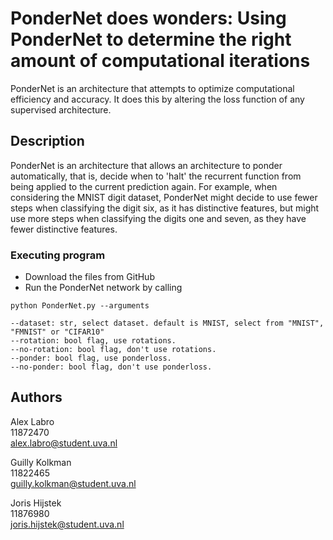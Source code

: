 # PonderNet does wonders: Using PonderNet to determine the right amount of computational iterations
PonderNet is an architecture that attempts to optimize computational efficiency and accuracy. It does this by altering the loss function of any supervised architecture.

## Description
PonderNet is an architecture that allows an architecture to ponder automatically, that is, decide when to 'halt' the recurrent function from being applied to the current prediction again.  For example, when considering the MNIST digit dataset, PonderNet might decide to use fewer steps when classifying the digit six, as it has distinctive features, but might use more steps when classifying the digits one and seven, as they have fewer distinctive features.

### Executing program

* Download the files from GitHub
* Run the PonderNet network by calling 
```
python PonderNet.py --arguments

--dataset: str, select dataset. default is MNIST, select from "MNIST", "FMNIST" or "CIFAR10"
--rotation: bool flag, use rotations.
--no-rotation: bool flag, don't use rotations.
--ponder: bool flag, use ponderloss.
--no-ponder: bool flag, don't use ponderloss.
```


## Authors

Alex Labro\
11872470\
alex.labro@student.uva.nl

Guilly Kolkman\
11822465\
guilly.kolkman@student.uva.nl

Joris Hijstek\
11876980\
joris.hijstek@student.uva.nl